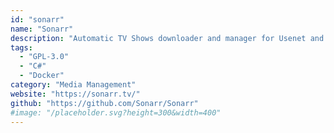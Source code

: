 ```yaml
---
id: "sonarr"
name: "Sonarr"
description: "Automatic TV Shows downloader and manager for Usenet and BitTorrent. It can grab, sort and rename new episodes and automatically upgrade the quality of files already downloaded when a better quality format becomes available."
tags:
  - "GPL-3.0"
  - "C#"
  - "Docker"
category: "Media Management"
website: "https://sonarr.tv/"
github: "https://github.com/Sonarr/Sonarr"
#image: "/placeholder.svg?height=300&width=400"
---
```


